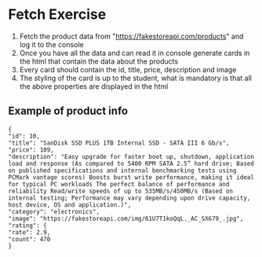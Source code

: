# Fetch Exercise

1. Fetch the product data from "https://fakestoreapi.com/products" and log it to the console
2. Once you have all the data and can read it in console generate cards in the html that contain the data about the products
3. Every card should contain the id, title, price, description and image
4. The styling of the card is up to the student, what is mandatory is that all the above properties are displayed in the html

## Example of product info

```
{
"id": 10,
"title": "SanDisk SSD PLUS 1TB Internal SSD - SATA III 6 Gb/s",
"price": 109,
"description": "Easy upgrade for faster boot up, shutdown, application load and response (As compared to 5400 RPM SATA 2.5” hard drive; Based on published specifications and internal benchmarking tests using PCMark vantage scores) Boosts burst write performance, making it ideal for typical PC workloads The perfect balance of performance and reliability Read/write speeds of up to 535MB/s/450MB/s (Based on internal testing; Performance may vary depending upon drive capacity, host device, OS and application.)",
"category": "electronics",
"image": "https://fakestoreapi.com/img/61U7T1koQqL._AC_SX679_.jpg",
"rating": {
"rate": 2.9,
"count": 470
}
```
